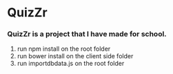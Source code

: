 # QuizZr

### QuizZr is a project that I have made for school.

1. run npm install on the root folder
2. run bower install on the client side folder
3. run importdbdata.js on the root folder
